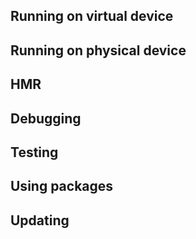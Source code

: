 ## Running on virtual device

## Running on physical device

## HMR

## Debugging

## Testing

## Using packages

## Updating
